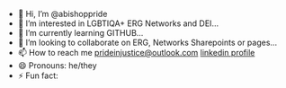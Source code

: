 - 👋 Hi, I’m @abishoppride
- 👀 I’m interested in LGBTIQA+ ERG Networks and DEI...
- 🌱 I’m currently learning GITHUB...
- 💞️ I’m looking to collaborate on ERG, Networks Sharepoints or pages...
- 📫 How to reach me prideinjustice@outlook.com [linkedin profile](www.linkedin.com/in/lgbtiq-consultant-vic-gov-djcs)
- 😄 Pronouns: he/they
- ⚡ Fun fact:

<!---
abishoppride/abishoppride is a ✨ special ✨ repository because its `README.md` (this file) appears on your GitHub profile.
You can click the Preview link to take a look at your changes.
--->
